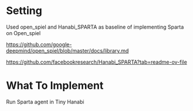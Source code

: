 # Setting
Used open_spiel and Hanabi_SPARTA as baseline of implementing Sparta on Open_spiel

https://github.com/google-deepmind/open_spiel/blob/master/docs/library.md

https://github.com/facebookresearch/Hanabi_SPARTA?tab=readme-ov-file

# What To Implement
Run Sparta agent in Tiny Hanabi

